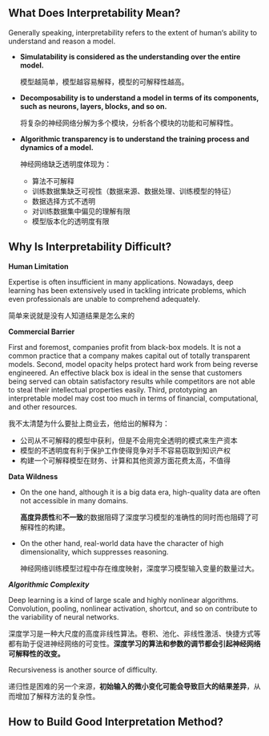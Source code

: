 ## What Does Interpretability Mean?

Generally speaking, interpretability refers to the extent of human‘s ability to understand and reason a model.

- **Simulatability is considered as the understanding over the entire model.**

  模型越简单，模型越容易解释，模型的可解释性越高。

- **Decomposability is to understand a model in terms of its components, such as neurons, layers, blocks, and so on.**

  将复杂的神经网络分解为多个模块，分析各个模块的功能和可解释性。

- **Algorithmic transparency is to understand the training process and dynamics of a model.** 

  神经网络缺乏透明度体现为：

  - 算法不可解释
  - 训练数据集缺乏可视性（数据来源、数据处理、训练模型的特征）
  - 数据选择方式不透明
  - 对训练数据集中偏见的理解有限
  - 模型版本化的透明度有限

  

  

## Why Is Interpretability Difficult?

**Human Limitation** 

Expertise is often insufficient in many applications. Nowadays, deep learning has been extensively used in tackling intricate problems, which even professionals are unable to comprehend adequately.

简单来说就是没有人知道结果是怎么来的

**Commercial Barrier** 

First and foremost, companies profit from black-box models. It is not a common practice that a company makes capital out of totally transparent models. Second, model opacity helps protect hard work from being reverse engineered. An effective black box is ideal in the sense that customers being served can obtain satisfactory results while competitors are not able to steal their intellectual properties easily. Third, prototyping an interpretable model may cost too much in terms of financial, computational, and other resources. 

我不太清楚为什么要扯上商业去，他给出的解释为：

- 公司从不可解释的模型中获利，但是不会用完全透明的模式来生产资本
- 模型的不透明度有利于保护工作使得竞争对手不容易窃取到知识产权
- 构建一个可解释模型在财务、计算和其他资源方面花费太高，不值得

**Data Wildness** 

- On the one hand, although it is a big data era, high-quality data are often not accessible in many domains. 

  **高度异质性**和**不一致**的数据阻碍了深度学习模型的准确性的同时而也阻碍了可解释性的构建。

- On the other hand, real-world data have the character of high dimensionality, which suppresses reasoning.

  神经网络训练模型过程中存在维度映射，深度学习模型输入变量的数量过大。

***Algorithmic Complexity*** 

Deep learning is a kind of large scale and highly nonlinear algorithms. Convolution, pooling, nonlinear activation, shortcut, and so on contribute to the variability of neural networks. 

深度学习是一种大尺度的高度非线性算法。卷积、池化、非线性激活、快捷方式等都有助于促进神经网络的可变性。**深度学习的算法和参数的调节都会引起神经网络可解释性的改变。**

Recursiveness is another source of difficulty.

递归性是困难的另一个来源，**初始输入的微小变化可能会导致巨大的结果差异**，从而增加了解释方法的复杂性。





## How to Build Good Interpretation Method?